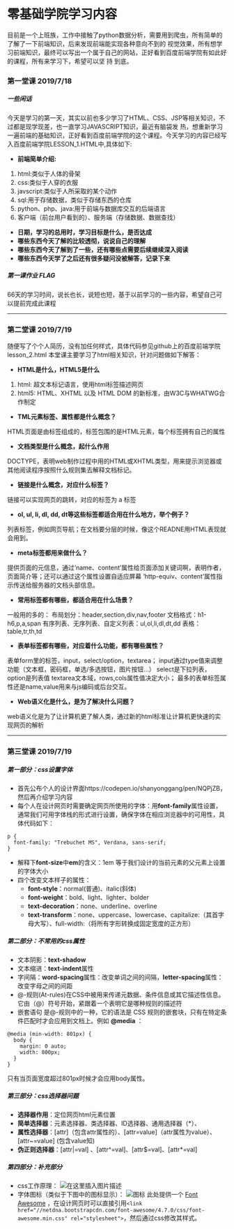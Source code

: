 # 零基础学院学习内容
目前是一个上班族，工作中接触了python数据分析，需要用到爬虫，所有简单的了解了一下前端知识，后来发现前端能实现各种意向不到的 视觉效果，所有想学习前端知识，最终可以写出一个属于自己的网站，正好看到百度前端学院有如此好的课程，所有来学习下，希望可以坚 持
到底。

### 第一堂课 2019/7/18

##### 一些闲话
今天是学习的第一天，其实以前也多少学习了HTML、CSS、JSP等相关知识，不过都是现学现差，也一直学习JAVASCRIPT知识，最近有脑袋发 热，想重新学习一遍前端的基础知识，正好看到百度前端学院的这个课程。今天学习的内容已经写入百度前端学院LESSON_1.HTML中,具体如下:
- **前端简单介绍:**
1. html:类似于人体的骨架
2. css:类似于人穿的衣服
3. javscript:类似于人所采取的某个动作
4. sql:用于存储数据，类似于存储东西的仓库
5. python、php、java:用于前端与数据库交互的后端语言
6. 客户端（前台用户看到的）、服务端（存储数据、数据查找）
- **日期，学习的总用时，学习目标是什么，是否达成**
- **哪些东西今天了解的比较透彻，说说自己的理解**
- **哪些东西今天了解到了一些，还有哪些点需要后续继续深入阅读**
- **哪些东西今天学了之后还有很多疑问没被解答，记录下来**
##### 第一课作业 FLAG
66天的学习时间，说长也长，说短也短，基于以前学习的一些内容，希望自己可以提前完成此课程

------------
### 第二堂课 2019/7/19

随便写了个个人简历，没有加任何样式，具体代码参见github上的百度前端学院lesson_2.html
本堂课主要学习了html相关知识，针对问题做如下解答：
- **HTML是什么，HTML5是什么** 

1. html: 超文本标记语言，使用html标签描述网页
1. html5: HTML、XHTML 以及 HTML DOM 的新标准，由W3C与WHATWG合作制定
- **TML元素标签、属性都是什么概念？** 

HTML页面是由标签组成的，标签包围的是HTML元素，每个标签拥有自己的属性
- **文档类型是什么概念，起什么作用** 

DOCTYPE，表明web制作过程中用的HTML或XHTML类型，用来提示浏览器或其他阅读程序按照什么规则集去解释文档标记。
- **链接是什么概念，对应什么标签？** 

链接可以实现网页的跳转，对应的标签为 a 标签
- **ol, ul, li, dl, dd, dt等这些标签都适合用在什么地方，举个例子？** 

列表标签，例如网页导航；在文档要分层的时候，像这个READNE用HTML表现就会用到。
- **meta标签都用来做什么？** 

提供页面的元信息，通过‘name、content’属性给页面添加关键词啊，表明作者，页面简介等；还可以通过这个属性设置自适应屏幕
‘http-equiv、content’属性指示传送给服务器的文档头部信息。
- **常用标签都有哪些，都适合用在什么场景？** 

一般用的多的： 
布局划分：header,section,div,nav,footer 
文档格式：h1-h6,p,a,span 
有序列表、无序列表、自定义列表：ul,ol,li,dl,dt,dd 
表格：table,tr,th,td 
- **表单标签都有哪些，对应着什么功能，都有哪些属性？** 

表单form里的标签，input，select/option，textarea； 
input通过type值来调整功能（文本框，密码框，单选/多选按钮，图片按钮...）
select是下拉列表，option是列表值 
textarea文本域，rows,cols属性值决定大小；
最多的表单标签属性还是name,value用来与js编码或后台交互。
- **Web语义化是什么，是为了解决什么问题？** 

web语义化是为了让计算机更了解人类，通过新的html标准让计算机更快速的实现网页的解析

------------
### 第三堂课 2019/7/19
##### 第一部分：css设置字体
 - 首先公布个人的设计界面https://codepen.io/shanyonggang/pen/NQPjZB，然后再介绍学习内容
 - 每个人在设计网页时需要确定网页所使用的字体：用**font-family**属性设置，通常我们可用字体栈的形式进行设置，确保字体在相应浏览器中的可用性，具体代码如下：
```
p {
  font-family: "Trebuchet MS", Verdana, sans-serif;
}
```
 - 解释下**font-size**中**em**的含义：1em 等于我们设计的当前元素的父元素上设置的字体大小
 - 四个改变文本样子的属性：
	 - **font-style**：normal(普通)、italic(斜体)
	 - **font-weight**：bold、light、lighter、bolder
	 - **text-decoration**：none、underline、overline
	 - **text-transform**：none、uppercase、lowercase、capitalize:（其首字母大写）、full-width:（将所有字形转换成固定宽度的正方形）
##### 第二部分：不常用的css属性
 - 文本阴影：**text-shadow**
 - 文本缩进：**text-indent**属性
 - 字间隔：**word-spacing**属性：改变单词之间的间隔，**letter-spacing**属性：改变字母之间的间距
 - @-规则(At-rules)在CSS中被用来传递元数据、条件信息或其它描述性信息。它由（@）符号开始，紧跟着一个表明它是哪种规则的描述符
 - 嵌套语句 是@-规则中的一种，它的语法是 CSS 规则的嵌套块，只有在特定条件匹配时才会应用到文档上。例如 **@media** ：
```
@media (min-width: 801px) {
  body {
    margin: 0 auto;
    width: 800px;
  }
}
```
只有当页面宽度超过801px时候才会应用body属性。
##### 第三部分：css选择器问题
 - **选择器作用**：定位网页html元素位置
 - **简单选择器**：元素选择器、类选择器、ID选择器、通用选择器（*）、
 - **属性选择器**：[attr]（包含attr属性的）、[attr=value]（attr属性为value）、 [attr~=value] (包含value知)
 - **伪正则选择器**：[attr|=val] 、[attr^=val]、[attr$=val]、[attr*=val]
##### 第四部分：补充部分
 - css工作原理：
![在这里插入图片描述](https://img-blog.csdnimg.cn/20190719155837192.PNG?x-oss-process=image/watermark,type_ZmFuZ3poZW5naGVpdGk,shadow_10,text_aHR0cHM6Ly9ibG9nLmNzZG4ubmV0L3dlaXhpbl80Mjk2NDYxMA==,size_16,color_FFFFFF,t_70)
 - 字体图标（类似于下图中的图标显示）：
![图标](https://img-blog.csdnimg.cn/20190719154839982.PNG) 
此处提供一个 [Font Awesome](http://www.fontawesome.com.cn/faicons/) ，在设计网页时可以直接引用`<link href="//netdna.bootstrapcdn.com/font-awesome/4.7.0/css/font-awesome.min.css" rel="stylesheet">`，然后通过css修改其样式。



